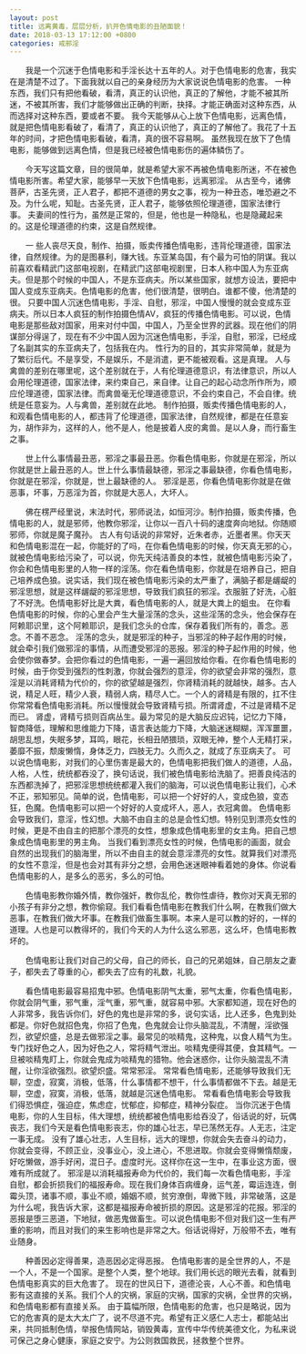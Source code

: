 ```yaml
---
layout: post
title: 远离黄毒，层层分析，扒开色情电影的丑陋面貌！
date: 2018-03-13 17:12:00 +0800
categories: 戒邪淫
---
```


　　我是一个沉迷于色情电影和手淫长达十五年的人。对于色情电影的危害，我实在是清楚不过了。下面我就以自己的亲身经历为大家说说色情电影的危害。 一种东西，我们只有把他看破，看清，真正的认识他，真正的了解他，才能不被其所迷，不被其所害，我们才能够做出正确的判断，抉择。才能正确面对这种东西，从而选择对这种东西，要或者不要。 我今天能够从心上放下色情电影，远离色情，就是把色情电影看破了，看清了，真正的认识他了，真正的了解他了。我花了十五年的时间，才把色情电影看破，看清，真的很不容易啊。 虽然我现在放下了色情电影，能够做到远离色情，但是我已经被色情电影伤的遍体鳞伤了。
　　今天写这篇文章，目的很简单，就是希望大家不再被色情电影所迷，不在被色情电影所害。希望大家，能够早一天放下色情电影，远离邪淫。 从古至今，诸佛菩萨，古圣先贤，正人君子，都把不道德的男女之事，视为一种丑态，唯恐避之不及。为什么呢，知耻。古圣先贤，正人君子，能够依照伦理道德，国家法律行事。 夫妻间的性行为，虽然是正常的，但是，他也是一种隐私，也是隐藏起来的。这是伦理道德的约束，这是自然规律。
　　一 些人丧尽天良，制作、拍摄，贩卖传播色情电影，违背伦理道德，国家法律，自然规律。为的是图暴利，赚大钱。东亚某岛国，有个最为可怕的阴谋。我以前喜欢看精武门这部电视剧，在精武门这部电视剧里，日本人称中国人为东亚病夫。但是那个时候的中国人，不是东亚病夫。所以某些国家，就想方设法，要把中国人变成东亚病夫。色情电影的危害，他们很清楚，很明白。谁都不傻，他清楚的很。 只要中国人沉迷色情电影，手淫、自慰，邪淫，中国人慢慢的就会变成东亚病夫。所以日本人疯狂的制作拍摄色情AV，疯狂的传播色情电影。可以说，色情电影是那些敌对国家，用来对付中国，中国人，乃至全世界的武器。现在他们的阴谋部分得逞了，现在有不少中国人因为沉迷色情电影，手淫，自慰，邪淫，已经成了名副其实的东亚病夫了，包括我在内。 性行为的目的，其实非常简单，就是为了繁衍后代。不是享受，不是娱乐，不是消遣，更不能被观看。这是真理。 人与禽兽的差别在哪里呢，这个差别就在于，人有伦理道德意识，有法律意识，所以人会用伦理道德，国家法律，来约束自己，来自律。让自己的起心动念所作所为，顺应伦理道德，国家法律。而禽兽毫无伦理道德意识，不会约束自己，不会自律。统统是任意妄为。人与禽兽，差别就在此地。 制作拍摄，贩卖传播色情电影的人，和观看色情电影的人，都违背了伦理道德，国家法律，自然规律，都是在任意妄为，胡作非为，这样的人，他不是人，他是披着人皮的禽兽。是以人身，而行畜生之事。
　　世上什么事情最丑恶，邪淫之事最丑恶。你看色情电影，你就是在邪淫，所以你就是世上最丑恶的人。世上什么事情最缺德，邪淫之事最缺德，你看色情电影，你就是在邪淫，你就是，世上最缺德的人。 邪淫是恶，你看色情电影你就是在做恶事，坏事，万恶淫为首，你就是大恶人，大坏人。
　　佛在楞严经里说，末法时代，邪师说法，如恒河沙。制作拍摄，贩卖传播，色情电影的人，就是邪师，他教你邪淫，让你以一百八十码的速度奔向地狱。你随顺邪师，你就是魔子魔孙。 古人有句话说的非常好，近朱者赤，近墨者黑。你天天和色情电影混在一起，你能好的了吗，在你看色情电影的时候，你天真无邪的心，就被色情电影给污染了，可以说，你先天纯洁善良的本性，就被色情电影污染了，你会和色情电影里的人物一样的淫荡。你在看色情电影，你就是在培养自己，把自己培养成色狼。说实话，我们现在被色情电影污染的太严重了，满脑子都是龌龊的邪淫思想，就是这样龌龊的邪淫思想，导致我们疯狂的邪淫。衣服脏了好洗，心脏了不好洗。色情电影好比是大粪，看色情电影的人，就是大粪上的蛆虫。 在你看色情电影的时候，你的心里会产生大量淫荡的念头，这些淫荡的念头，他会保存在阿赖耶识里，这个阿赖耶识，是我们念头的仓库，保存着我们所有的，善念。恶念。不善不恶念。 淫荡的念头，就是邪淫的种子，当邪淫的种子起作用的时候，就会牵引我们做邪淫的事情，从而遭受邪淫的恶报。邪淫的种子起作用的时候，他会使你做春梦。会把你看过的色情电影，一遍一遍回放给你看。在你看色情电影的时候，由于你受到强烈的性刺激，你就会强烈的意淫，你的欲望会非常的强烈，意淫是以消耗肾精为代价的，你的欲望越是强烈，你肾精消耗的就越快，越多。古人说，精足人旺，精少人衰，精弱人病，精尽人亡。一个人的肾精是有限的，扛不住你常常看色情电影消耗。所以慢慢就会导致肾精亏损。所谓肾虚，不过是肾精不足而已。 肾虚，肾精亏损则百病丛生。最为常见的是大脑反应迟钝，记忆力下降，智商降低，理解和思维能力下降，语言表达能力下降，大脑迷迷糊糊，浑浑噩噩，胡思乱想，失眠多梦，耳鸣，眼花，长相丑陋猥琐，双眼无神，整个人无精打采，萎靡不振，颓废懒惰，身体乏力，四肢无力。久而久之，就成了东亚病夫了。 可以说色情电影，对我们的心里伤害是最大的，色情电影把我们做人的道德，人品，人格，人性，统统都吞没了，换句话说，我们被色情电影给洗脑了。把善良纯洁的东西都洗掉了，把邪淫思想统统都灌入我们的脑海，可以说色情电影让我们，心术不正，邪知邪见。简单的说，色情电影，可以把一个好好的人，变成色狼，变态狂，色魔。色情电影可以把一个好好的人变成坏人，恶人，衣冠禽兽。 色情电影会导致我们，意淫，性幻想。大脑不由自主的总是会性幻想。特别见到漂亮女性的时候，更是不由自主的把那个漂亮的女性，想象成色情电影里的女主角。把自己想象成色情电影里的男主角。 当我们看到漂亮女性的时候，色情电影的画面，就会自然的出现我们的脑海里，所以不由自主的就会意淫漂亮的女性。就算我们对漂亮的女性不意淫，但是也会对其有非分之想，会用色迷迷眼神看着她的身体。你说看色情电影的人，是多么的恶劣，多么的可怕。
　　色情电影教你婚外情，教你强奸，教你乱伦，教你性虐待，教你对天真无邪的小孩子有非分之想，教你偷窥。我们看看色情电影在教我们什么啊，在教我们做大恶事，在教我们做大坏事。在教我们做畜生事啊。本来人是可以教的好的，一样的道理。人也是可以教得坏的，我们今天的人为什么这么邪恶，这么坏，色情电影教坏的。
　　色情电影让我们对自己的父母，自己的师长，自己的兄弟姐妹，自己朋友之妻子，都失去了尊重的心，都失去了应有的礼数，礼貌。
　　看色情电影最容易招鬼中邪。色情电影阴气太重，邪气太重，你看色情电影，你就会阴气重，邪气重，淫气重，邪气重，就容易中邪。大家都知道，现在好色的人非常多，我告诉你们，好色的鬼也是非常的多，说句实话，比人还多，色鬼到处都是。你好色就招色鬼，你招了色鬼，色鬼就会让你头脑混乱，不清醒，淫欲强烈，欲望炽盛，总是去做邪淫之事。最常见的啖精鬼，这种鬼，以食人精气为生。专门找好色之人，因为好色之人，常将精气泄出。啖精鬼便得其便，食其精气。一旦被啖精鬼盯上，你就会鬼成为啖精鬼的猎物。他会迷惑你，让你头脑混乱不清醒，让你淫欲强烈。欲望炽盛。常常邪淫。 常常看色情电影，还能够导致我们无聊，空虚，寂寞，消极，低落，什么事情都不想干，什么事情都做不下去。越是无聊，空虚，寂寞，消极，低落，就越是沉迷色情电影。 常看看色情电影会导致我们得恐惧症，强迫症，焦虑症，忧郁症，抑郁症，精神分裂症。 当你沉迷于色情电影，你的人生目标，伟大理想，统统都被色情电影给吞没了，俗话说的好，玩偶丧志，我们今天是看色情电影丧志，你的雄心壮志，早已荡然无存。人无志，注定一事无成。 没有了雄心壮志，人生目标，远大的理想，你就会失去奋斗的动力，你就会变得，不顾正业，没事业心，没上进心，不思进取。你就会变得懒惰颓废，好吃懒做，游手好闲，混日子。虚度时光。这样你在这一生中，在事业这方面，很难有所成就了。 邪淫是以消耗福报寿命为代价的，我们每一次看色情电影，手淫自慰，都会折损我们的福报寿命。现在我们身体百病缠身，运气差，霉运连连，倒霉头顶，诸事不顺，事业不顺，婚姻不顺，贫穷潦倒，卑微下贱，非常破落，这是为什么呢，我告诉大家，这都是福报寿命被折损的原因。这是邪淫的花报。邪淫的恶报是堕三恶道，下地狱，做恶鬼做畜生。可以说色情电影不但对我们这一生有严重的影响，而且对我们的来生影响也是非常之大。俗话说得好，万般带不去，唯有业随身。
　　种善因必定得善果，造恶因必定得恶报。 色情电影害的是全世界的人，不是一个人，不是一个国家。是整个人类，整个地球。我们用长远的眼光去看，就看到色情电影真实的巨大危害了。 现在的世风日下，道德沦丧，人心不善。和色情电影有这直接的关系。我们个人的灾祸，家庭的灾祸，国家的灾祸，全世界的灾祸，和色情电影都有直接关系。 由于篇幅所限，色情电影的危害，也只是略说，因为它的危害真的是太大太广了，说不尽道不完。希望有正义感仁人志士，都能站出来，共同抵制色情，举报色情网站，销毁黄毒，宣传中华传统美德文化，为私来说可保己之身心健康，家庭之安宁。为公则救国救民，拯救整个世界。